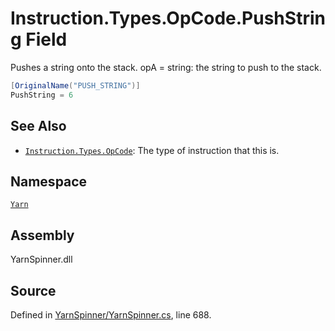 <!-- This file was generated by a tool. Do not edit this file by hand. -->

# Instruction.Types.OpCode.PushString Field

Pushes a string onto the stack.
opA = string: the string to push to the stack.


```csharp
[OriginalName("PUSH_STRING")]
PushString = 6
```



## See Also
* [`Instruction.Types.OpCode`](/api/csharp/yarn/instruction.types.opcode.md): 
The type of instruction that this is.

## Namespace
[`Yarn`](/api/csharp/yarn/README.md)

## Assembly
YarnSpinner.dll

## Source
Defined in [YarnSpinner/YarnSpinner.cs](https://github.com/YarnSpinnerTool/YarnSpinner//blob/develop/YarnSpinner/YarnSpinner.cs#L688), line 688.
